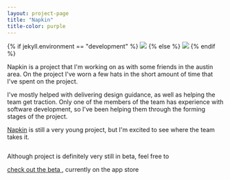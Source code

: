 ```yaml
---
layout: project-page
title: "Napkin"
title-color: purple
---
```


<p>
    {% if jekyll.environment == "development" %}
        <img class="image--SM" src="{{site.baseurl}}/img/img/napkin-home-1.jpg">
    {% else %}
        <img class="image--SM" src="{{site.url}}/img/img/napkin-home-1.jpg">
    {% endif %}
</p>

Napkin is a project that I'm working on as with some friends in the austin area. On the project I've worn a few hats in the short amount of time that I've spent on the project.

I've mostly helped with delivering design guidance, as well as helping the team get traction. Only one of the members of the team has experience with software development, so I've been helping them through the forming stages of the project.

<a class="base--a" href="http://napkin.life">Napkin</a> is still a very young project, but I'm excited to see where the team takes it.

<p>
    <img src="{{site.url}}/img/img/napkin-with-borders.jpg" alt="" class="image--SM">
</p>

Although project is definitely very still in beta, feel free to

<div class="band--CENTERED">
    <a  href="https://play.google.com/store/apps/details?id=life.napkin" class="base--a">
        <span class="project--external-link">check out the beta</span>
    </a>, currently on the app store</div>
